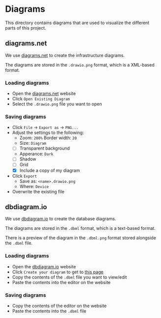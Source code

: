 # Diagrams

This directory contains diagrams that are used to visualize the different parts of this project.

## diagrams.net

We use [diagrams.net](https://app.diagrams.net/) to create the infrastructure diagrams.

The diagrams are stored in the `.drawio.png` format, which is a XML-based format.

### Loading diagrams

- Open the [diagrams.net](https://app.diagrams.net/) website
- Click `Open Existing Diagram`
- Select the `.drawio.png` file you want to open

### Saving diagrams

- Click `File` -> `Export as` -> `PNG...`
- Adjust the settings to the following:
  - Zoom: `200%` Border width: `20`
  - Size: `Diagram`
  - [ ] Transparent background
  - Apperance: `Dark`
  - [ ] Shadow
  - [ ] Grid
  - [x] Include a copy of my diagram
- Click `Export`
  - Save as: `<name>.drawio.png`
  - Where: `Device`
- Overwrite the existing file

## dbdiagram.io

We use [dbdiagram.io](https://dbdiagram.io/) to create the database diagrams.

The diagrams are stored in the `.dbml` format, which is a text-based format.

There is a preview of the diagram in the `.dbml.png` format stored alongside the `.dbml` file.

### Loading diagrams

- Open the [dbdiagram.io](https://dbdiagram.io/) website
- Click `Create your diagram` to get to [this page](https://dbdiagram.io/d)
- Copy the contents of the `.dbml` file you want to view/edit
- Paste the contents into the editor on the website

### Saving diagrams

- Copy the contents of the editor on the website
- Paste the contents into the `.dbml` file
